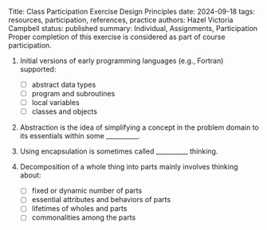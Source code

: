 Title: Class Participation Exercise Design Principles
date: 2024-09-18
tags: resources, participation, references, practice
authors: Hazel Victoria Campbell
status: published
summary: Individual, Assignments, Participation
Proper completion of this exercise is considered as part of course participation.

1. Initial versions of early programming languages (e.g., Fortran) supported:
   - [ ] abstract data types
   - [ ] program and subroutines
   - [ ] local variables
   - [ ] classes and objects

2. Abstraction is the idea of simplifying a concept in the problem domain to its essentials within some __________.

3. Using encapsulation is sometimes called __________ thinking.

4. Decomposition of a whole thing into parts mainly involves thinking about:
   - [ ] fixed or dynamic number of parts
   - [ ] essential attributes and behaviors of parts
   - [ ] lifetimes of wholes and parts
   - [ ] commonalities among the parts

